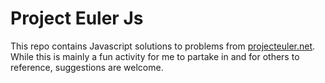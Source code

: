 # Project Euler Js
This repo contains Javascript solutions to problems from <a href="projecteuler.net">projecteuler.net</a>.
While this is mainly a fun activity for me to partake in and for others to reference, suggestions 
are welcome.

